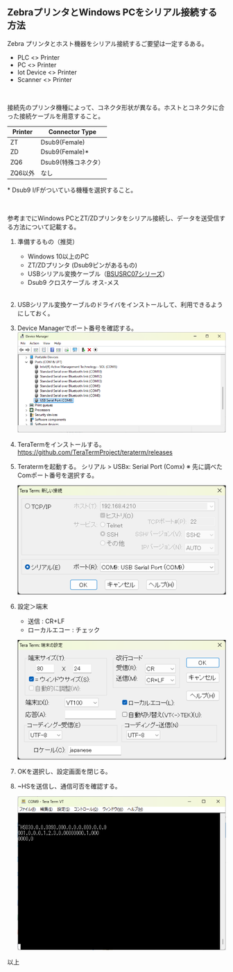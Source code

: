 ## ZebraプリンタとWindows PCをシリアル接続する方法

Zebra プリンタとホスト機器をシリアル接続するご要望は一定するある。

- PLC <> Printer
- PC <> Printer
- Iot Device <> Printer
- Scanner <> Printer

<br>

接続先のプリンタ機種によって、コネクタ形状が異なる。ホストとコネクタに合った接続ケーブルを用意すること。

| Printer | Connector Type   |
| ------- | ---------------- |
| ZT      | Dsub9(Female)    |
| ZD      | Dsub9(Female)*   |
| ZQ6     | Dsub9(特殊コネクタ） |
| ZQ6以外 | なし             |

\* Dsub9 I/Fがついている機種を選択すること。

<br>

参考までにWindows PCとZT/ZDプリンタをシリアル接続し、データを送受信する方法について記載する。

1. 準備するもの（推奨）

    - Windows 10以上のPC
    - ZT/ZDプリンタ (Dsub9ピンがあるもの)
    - USBシリアル変換ケーブル（[BSUSRC07シリーズ](https://www.buffalo.jp/product/detail/bsusrc0710bs.html)）
    - Dsub9 クロスケーブル オス-メス

    <br>

1. USBシリアル変換ケーブルのドライバをインストールして、利用できるようにしておく。
    <br>
    

1. Device Managerでポート番号を確認する。
    ![1747294492462](image/README/1747294492462.png)
    <br>
    

1. TeraTermをインストールする。
    https://github.com/TeraTermProject/teraterm/releases
    <br>
    

1. Teratermを起動する。
    シリアル > USBx: Serial Port (Comx)
    ※ 先に調べたComポート番号を選択する。

    ![1747294721104](image/README/1747294721104.png)
    <br>
    

1. 設定＞端末

    - 送信 : CR+LF
    - ローカルエコー : チェック

    ![1747294839967](image/README/1747294839967.png)
    <br>
    

1. OKを選択し、設定画面を閉じる。
    <br>
    

1. ~HSを送信し、通信可否を確認する。

    ![1747295017901](image/README/1747295017901.png)

以上
